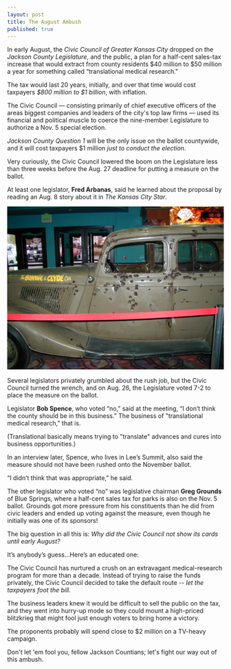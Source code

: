 ```yaml
---
layout: post
title: The August Ambush
published: true
---
```


In early August, the <em>Civic Council of Greater Kansas City</em> dropped on the <em>Jackson County Legislature</em>, and the public, a plan for a half-cent sales-tax increase that would extract from county residents $40 million to $50 million a year for something called “translational medical research."

The tax would last 20 years, initially, and over that time would cost taxpayers _$800 million to $1 billion_, with inflation. 

The Civic Council — consisting primarily of chief executive officers of the areas biggest companies and leaders of the city's top law firms — used its financial and political muscle to coerce the nine-member Legislature to authorize a Nov. 5 special election. 

<em>Jackson County Question 1</em> will be the only issue on the ballot countywide, and it will cost taxpayers $1 million _just to conduct the election_.

Very curiously, the Civic Council lowered the boom on the Legislature less than three weeks before the Aug. 27 deadline for putting a measure on the ballot.
 
At least one legislator, <strong>Fred Arbanas</strong>, said he learned about the proposal by reading an Aug. 8 story about it in <em>The Kansas City Star</em>.

<img src="/img/ambushphoto.jpg" class="img-responsive" alt="Bonny and Clyde">

Several legislators privately grumbled about the rush job, but the Civic Council turned the wrench, and on Aug. 26, the Legislature voted 7-2 to place the measure on the ballot.

Legislator **Bob Spence**, who voted “no,” said at the meeting, “I don’t think the county should be in this business.” The business of "translational medical research," that is.

(Translational basically means trying to "translate" advances and cures into business opportunities.)

In an interview later, Spence, who lives in Lee’s Summit, also said the measure should not have been rushed onto the November ballot.

“I didn’t think that was appropriate,” he said.

The other legislator who voted “no” was legislative chairman **Greg Grounds** of Blue Springs, where a half-cent sales tax for parks is also on the Nov. 5 ballot. Grounds got more pressure from his constituents than he did from civic leaders and ended up voting against the measure, even though he initially was one of its sponsors!   

The big question in all this is: _Why did the Civic Council not show its cards until early August?_ 

It’s anybody’s guess…Here’s an educated one:

The Civic Council has nurtured a crush on an extravagant medical-research program for more than a decade. Instead of trying to raise the funds privately, the Civic Council decided to take the default route -- _let the taxpayers foot the bill._

The business leaders knew it would be difficult to sell the public on the tax, and they went into hurry-up mode so they could mount a high-priced blitzkrieg that might fool just enough voters to bring home a victory.

The proponents probably will spend close to $2 million on a TV-heavy campaign.

Don't let 'em fool you, fellow Jackson Countians; let's fight our way out of this ambush. 

